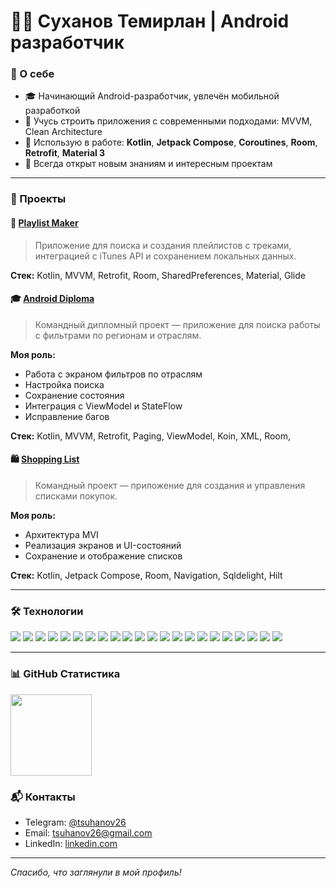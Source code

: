 <h1>👩‍💻 Суханов Темирлан | Android разработчик  </h1>

### 🎯 О себе

- 🎓 Начинающий Android-разработчик, увлечён мобильной разработкой
- 🌱 Учусь строить приложения с современными подходами: MVVM, Clean Architecture
- 🔧 Использую в работе: **Kotlin**, **Jetpack Compose**, **Coroutines**, **Room**, **Retrofit**, **Material 3**
- 🚀 Всегда открыт новым знаниям и интересным проектам

---

### 🚀 Проекты

#### 🎵 [Playlist Maker](https://github.com/Shiro2603/PlaylistMaker1)
> Приложение для поиска и создания плейлистов с треками, интеграцией с iTunes API и сохранением локальных данных.

**Стек:** Kotlin, MVVM, Retrofit, Room, SharedPreferences, Material, Glide

#### 🎓 [Android Diploma](https://github.com/Sutemi67/Kotlin_Android_diploma)
> Командный дипломный проект — приложение для поиска работы с фильтрами по регионам и отраслям.

**Моя роль:**  
- Работа с экраном фильтров по отраслям
- Настройка поиска
- Сохранение состояния
- Интеграция с ViewModel и StateFlow
- Исправление багов

**Стек:** Kotlin, MVVM, Retrofit, Paging, ViewModel, Koin, XML, Room,

#### 🛍 [Shopping List](https://github.com/nadinedenisova/team2_shopping_list/tree/release_1.0)
> Командный проект — приложение для создания и управления списками покупок.

**Моя роль:**  
- Архитектура MVI
- Реализация экранов и UI-состояний
- Сохранение и отображение списков

**Стек:** Kotlin, Jetpack Compose, Room, Navigation, Sqldelight, Hilt

---

### 🛠 Технологии

<p align="left">
  <img src="https://img.shields.io/badge/Android-3DDC84?style=for-the-badge&logo=android&logoColor=white"/>
  <img src="https://img.shields.io/badge/Kotlin-7F52FF?style=for-the-badge&logo=kotlin&logoColor=white"/>
  <img src="https://img.shields.io/badge/Java-%23ED8B00?style=for-the-badge&logo=openjdk&logoColor=white"/>
  <img src="https://img.shields.io/badge/Android%20Studio-3DDC84?style=for-the-badge&logo=android-studio&logoColor=white"/>
  <img src="https://img.shields.io/badge/Jetpack-4285F4?style=for-the-badge&logo=android&logoColor=white"/>
  <img src="https://img.shields.io/badge/Jetpack%20Compose-4285F4?style=for-the-badge&logo=jetpack-compose&logoColor=white"/>
  <img src="https://img.shields.io/badge/Jetpack%20Navigation-FF6F00?style=for-the-badge&logo=android&logoColor=white"/>
  <img src="https://img.shields.io/badge/Material%203-6200EE?style=for-the-badge&logo=materialdesign&logoColor=white"/>
  <img src="https://img.shields.io/badge/Koin-8F0D87?style=for-the-badge&logoColor=white"/>
  <img src="https://img.shields.io/badge/Hilt%202-3178C6?style=for-the-badge&logo=google&logoColor=white"/>
  <img src="https://img.shields.io/badge/Retrofit-00599C?style=for-the-badge&logo=android&logoColor=white"/>
  <img src="https://img.shields.io/badge/Coroutines-7F52FF?style=for-the-badge&logo=kotlin&logoColor=white"/>
  <img src="https://img.shields.io/badge/Kotlin%20Flow-0095D5?style=for-the-badge&logo=kotlin&logoColor=white"/>
  <img src="https://img.shields.io/badge/RxJava-CA0000?style=for-the-badge&logo=rxjava&logoColor=white"/>
  <img src="https://img.shields.io/badge/Clean%20Architecture-4A90E2?style=for-the-badge"/>
  <img src="https://img.shields.io/badge/MVVM-blue?style=for-the-badge"/>
  <img src="https://img.shields.io/badge/MVP-green?style=for-the-badge"/>
  <img src="https://img.shields.io/badge/MVC-purple?style=for-the-badge"/>
  <img src="https://img.shields.io/badge/MVI-orange?style=for-the-badge"/>
  <img src="https://img.shields.io/badge/XML-E34F26?style=for-the-badge&logo=xml&logoColor=white"/>
  <img src="https://img.shields.io/badge/Room-6DB33F?style=for-the-badge&logo=sqlite&logoColor=white"/>
  <img src="https://img.shields.io/badge/Sqldelight-6DB33F?style=for-the-badge&logo=sqlite&logoColor=white"/>
</p>

---

### 📊 GitHub Статистика

<div>
<a href="https://github-readme-stats.vercel.app/api?username=shiro2603&hide=contribs&show_icons=true&theme=dark-dracula">
  <img align="left" height="130" style="margin-right: 10px" src="https://github-readme-stats.vercel.app/api?username=shiro2603&hide=contribs&show_icons=true&theme=dark-dracula" />
</a>
</div>
<br clear="all" />

### 📬 Контакты

- Telegram: [@tsuhanov26](https://t.me/tsuhanov26) 
- Email: tsuhanov26@gmail.com
- LinkedIn: [linkedin.com](https://www.linkedin.com/in/%D1%82%D0%B5%D0%BC%D0%B8%D1%80%D0%BB%D0%B0%D0%BD-%D1%81%D1%83%D1%85%D0%B0%D0%BD%D0%BE%D0%B2-42b9b5273/)

---

_Спасибо, что заглянули в мой профиль!_

